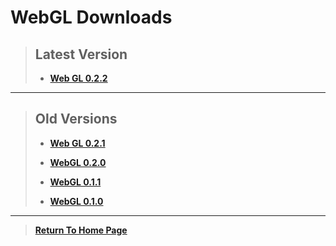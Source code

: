 # WebGL Downloads

> ## Latest Version
>
> - [**Web GL 0.2.2**](https://github.com/NoahRobichaux/Robichaux_Breakout/releases/tag/v0.2.2)


***

> ## Old Versions
> 
> - [**Web GL 0.2.1**](https://github.com/NoahRobichaux/Robichaux_Breakout/releases/tag/v0.2.1)
> 
> - [**WebGL 0.2.0**](https://github.com/NoahRobichaux/Robichaux_Breakout/releases/tag/v0.2.0)
> 
> - [**WebGL 0.1.1**](https://github.com/NoahRobichaux/Robichaux_Breakout/releases/tag/v0.1.1)
>
> - [**WebGL 0.1.0**](https://github.com/NoahRobichaux/Robichaux_Breakout/releases/tag/v0.1.0)


***

> [**Return To Home Page**](https://noahrobichaux.github.io/Robichuax_Breakout)
